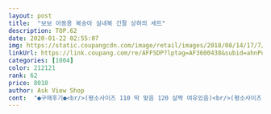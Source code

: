 ```yaml
---
layout: post 
title:  "보보 아동용 복숭아 실내복 긴팔 상하의 세트" 
description: TOP.62 
date: 2020-01-22 02:55:07 
img: https://static.coupangcdn.com/image/retail/images/2018/08/14/17/7/59248f2e-65c9-4aad-a7f2-c804a98a3100.jpg 
linkUrl: https://link.coupang.com/re/AFFSDP?lptag=AF3600438&subid=ahnPublicAsk&pageKey=122929331&itemId=364624348&vendorItemId=3885540051&traceid=V0-113-69772d15d48fb03f 
categories: [1004] 
color: 212121 
rank: 62 
price: 8010 
author: Ask View Shop 
cont:  "●구매후기●<br/>(평소사이즈 110 딱 맞음 120 살짝 여유있음)<br/>(평소사이즈 80 딱 맞음 90 살짝 여유있음)<br/>1.<br/> 사이즈 : 정사이즈인데 조금 타이트한 편 같아요<br/>130이 딱 맞아서<br/>15갤 10키로 쪼끔넘는 남아이구요<br/>2.<br/> 아쉬움 점<br/>3.<br/> 좋은 점<br/>가격대비 훌륭합니다.<br/><br/>가을에서 초겨울로 넘어가는<br/>내년까지 입히려고 크게 샀어요<br/>넉넉하게 사도 잘 맞네요 ㅎ<br/>둘째는 9개월 키 79cm 10Kg<br/>디자인이 예뻐요 한철입더라도 맘에 들어서 당근내의 하나더 주문했네요 ㅎㅎ<br/>며칠입으니 목늘어남 재질이 늘어남이 좀잇네요 세탁시에도<br/>모양이 예뻐서 너무 맘에드네요 ㅎ남자앤데도 핑크핑크하니예뻐요<br/>목늘어남 있구요 한철예쁘게 입히기 딱좋아요<br/>보기 좋아요<br/>보통평균적으로 3센치미만을 정상으로 보더라구요<br/>복숭아 디자인이 들어가서<br/>사랑스러워 보이네요 ㅎ<br/>살짝 타이트한 감이 있어서<br/>색상도 모니터와 같아요<br/>손목과 발목을 잡아줘서<br/>실내에서 입기 적당한 두께고  디자인도 귀여워요.<br/><br/>없어요!<br/>오차범위 살짝있는 ? 정도구요<br/>옷 고를때 신경이 쓰이는데<br/>잘 입힐게요~^^<br/>재질도 넘 얇지않고<br/>지금 딱 좋은 듯 싶어요<br/>쨍한 분홍이 한번 입혀보고 싶어 선택했는데 예쁜 분홍이에요~ 아직 기장도 예쁘게 맞구요~ 재질은 살짝얇아서 조끼랑 입거나 해야할꺼같아요 일부러 짧막하니 팔두번접구요 다리는 안접고 살짝여유잇어요<br/>첫째는 6살 키 109cm 20Kg<br/>추가후기))<br/>키가 120에 덩치가 있어서<br/>통통아가는 길이를 접더라도 한사이즈 업하는게 좋을것 같아요^^<br/>핏과 길이감은 사진으로 확인하심 되세요.<br/><br/>흘러내리지 않고<br/>(평소사이즈 110 딱 맞음 120 살짝 여유있음)<br/>(평소사이즈 80 딱 맞음 90 살짝 여유있음)<br/>1.<br/> 사이즈 : 정사이즈인데 조금 타이트한 편 같아요<br/>130이 딱 맞아서<br/>15갤 10키로 쪼끔넘는 남아이구요<br/>2.<br/> 아쉬움 점<br/>3.<br/> 좋은 점<br/>가격대비 훌륭합니다.<br/><br/>가을에서 초겨울로 넘어가는<br/>내년까지 입히려고 크게 샀어요<br/>넉넉하게 사도 잘 맞네요 ㅎ<br/>둘째는 9개월 키 79cm 10Kg<br/>디자인이 예뻐요 한철입더라도 맘에 들어서 당근내의 하나더 주문했네요 ㅎㅎ<br/>며칠입으니 목늘어남 재질이 늘어남이 좀잇네요 세탁시에도<br/>모양이 예뻐서 너무 맘에드네요 ㅎ남자앤데도 핑크핑크하니예뻐요<br/>목늘어남 있구요 한철예쁘게 입히기 딱좋아요<br/>보기 좋아요<br/>보통평균적으로 3센치미만을 정상으로 보더라구요<br/>복숭아 디자인이 들어가서<br/>사랑스러워 보이네요 ㅎ<br/>살짝 타이트한 감이 있어서<br/>색상도 모니터와 같아요<br/>손목과 발목을 잡아줘서<br/>실내에서 입기 적당한 두께고  디자인도 귀여워요.<br/><br/>없어요!<br/>오차범위 살짝있는 ? 정도구요<br/>옷 고를때 신경이 쓰이는데<br/>잘 입힐게요~^^<br/>재질도 넘 얇지않고<br/>지금 딱 좋은 듯 싶어요<br/>쨍한 분홍이 한번 입혀보고 싶어 선택했는데 예쁜 분홍이에요~ 아직 기장도 예쁘게 맞구요~ 재질은 살짝얇아서 조끼랑 입거나 해야할꺼같아요 일부러 짧막하니 팔두번접구요 다리는 안접고 살짝여유잇어요<br/>첫째는 6살 키 109cm 20Kg<br/>추가후기))<br/>키가 120에 덩치가 있어서<br/>통통아가는 길이를 접더라도 한사이즈 업하는게 좋을것 같아요^^<br/>핏과 길이감은 사진으로 확인하심 되세요.<br/><br/>흘러내리지 않고<br/>" 
---
```

